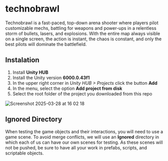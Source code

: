 # technobrawl
Technobrawl is a fast-paced, top-down arena shooter where players pilot customizable mechs, battling for weapons and power-ups in a relentless storm of bullets, lasers, and explosions. With the entire map always visible on a single screen, the action is instant, the chaos is constant, and only the best pilots will dominate the battlefield.

## Instalation
1. Install **Unity HUB** 
2. Install the Unity version **6000.0.43f1**
3. In the upper right corner in *Unity HUB > Projects* click the button **Add**
4. In the menu, select the option **Add project from disk**
5. Select the root folder of the project you downloaded from this repo

![Screenshot 2025-03-28 at 16 02 18](https://github.com/user-attachments/assets/17dd6436-bd3a-47c5-a01e-0fb697e17c19)

## Ignored Directory
When testing the game objects and their interactions, you will need to use a game scene.
To avoid merge conflicts, we will use an **Ignored** directory in which each of us can have our own scenes for testing.
As these scenes will not be pushed, be sure to have all your work in prefabs, scripts, and scriptable objects.
